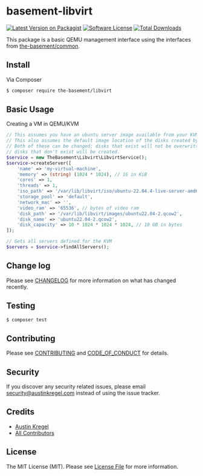 # basement-libvirt

[![Latest Version on Packagist][ico-version]][link-packagist]
[![Software License][ico-license]](LICENSE.md)
[![Total Downloads][ico-downloads]][link-downloads]

This package is a basic QEMU management interface using the interfaces from [the-basement/common](https://packagist.org/packages/the-basement/common). 

## Install

Via Composer

``` bash
$ composer require the-basement/libvirt
```

## Basic Usage

Creating a VM in QEMU/KVM

```php
// This assumes you have an ubuntu server image available from your KVM host
// This also assumes the default image location of the disks created by KVM.
// Both of these can be changed; disks that exist will not be overwritten
// disks that don't exist will be created.
$service = new TheBasement\Libvirt\LibvirtService();
$service->createServer([
    'name' => 'my-virtual-machine',
    'memory' => (string) (1024 * 1024), // 1G in KiB
    'cores' => 1,
    'threads' => 1,
    'iso_path' => '/var/lib/libvirt/iso/ubuntu-22.04.4-live-server-amd64.iso',
    'storage_pool' => 'default',
    'network_mac' => '',
    'video_ram' => '65536', // bytes of video ram
    'disk_path' => '/var/lib/libvirt/images/ubuntu22.04-2.qcow2',
    'disk_name' => 'ubuntu22.04-2.qcow2',
    'disk_capacity' => 10 * 1024 * 1024 * 1024, // 10 GB in bytes
]);

// Gets all servers defined for the KVM
$servers = $service->findAllServers();
```



## Change log

Please see [CHANGELOG](CHANGELOG.md) for more information on what has changed recently.

## Testing

``` bash
$ composer test
```

## Contributing

Please see [CONTRIBUTING](CONTRIBUTING.md) and [CODE_OF_CONDUCT](CODE_OF_CONDUCT.md) for details.

## Security

If you discover any security related issues, please email security@austinkregel.com instead of using the issue tracker.

## Credits

- [Austin Kregel][link-author]
- [All Contributors][link-contributors]

## License

The MIT License (MIT). Please see [License File](LICENSE.md) for more information.

[ico-version]: https://img.shields.io/packagist/v/the-basement/libvirt.svg?style=flat-square
[ico-license]: https://img.shields.io/badge/license-MIT-brightgreen.svg?style=flat-square
[ico-code-quality]: https://img.shields.io/scrutinizer/g/the-basement/libvirt.svg?style=flat-square
[ico-downloads]: https://img.shields.io/packagist/dt/the-basement/libvirt.svg?style=flat-square

[link-packagist]: https://packagist.org/packages/the-basement/libvirt
[link-downloads]: https://packagist.org/packages/the-basement/libvirt
[link-author]: https://github.com/austinkregel
[link-contributors]: ../../contributors
